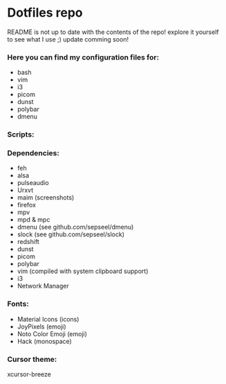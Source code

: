 # Dotfiles repo

README is not up to date with the contents of the repo!
explore it yourself to see what I use ;) 
update comming soon!

### Here you can find my configuration files for:
- bash
- vim
- i3 
- picom
- dunst
- polybar
- dmenu

### Scripts:

### Dependencies:
- feh
- alsa
- pulseaudio
- Urxvt
- maim (screenshots)
- firefox
- mpv
- mpd & mpc
- dmenu (see github.com/sepseel/dmenu)
- slock (see github.com/sepseel/slock)
- redshift
- dunst
- picom
- polybar
- vim (compiled with system clipboard support)
- i3
- Network Manager

### Fonts:
- Material Icons (icons)
- JoyPixels (emoji)
- Noto Color Emoji (emoji)
- Hack (monospace)

### Cursor theme:
xcursor-breeze

